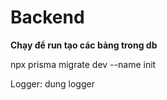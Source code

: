 # Backend

**Chạy để run tạo các bảng trong db**

npx prisma migrate dev --name init



Logger: dung logger